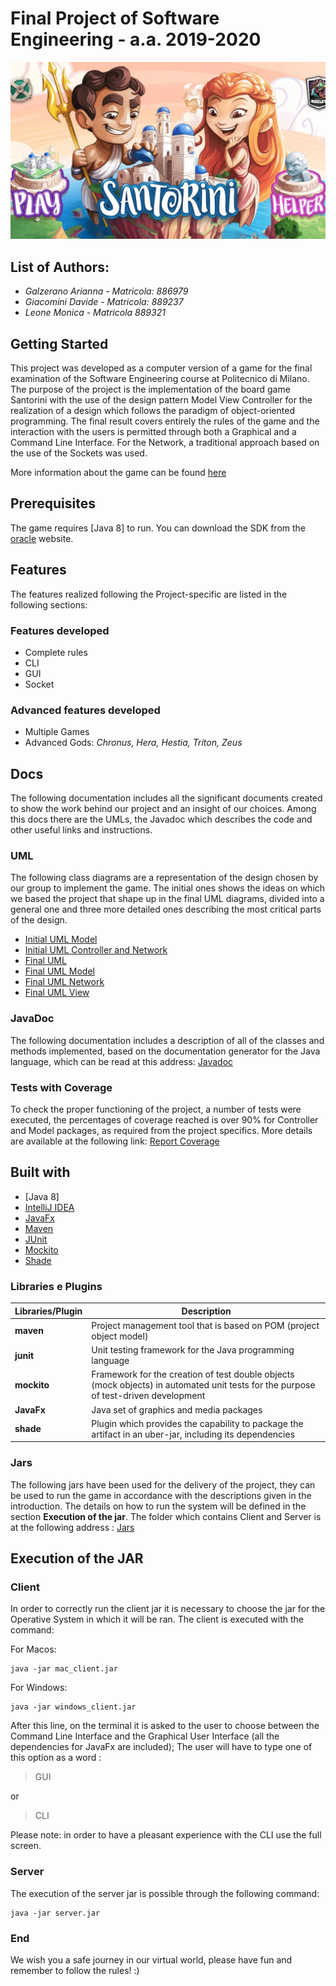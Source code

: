 # Final Project of Software Engineering - a.a. 2019-2020
![picture](src/main/Resources/Images/ReadMePicture.jpg)

## List of Authors:

 - *Galzerano Arianna - Matricola: 886979*
 - *Giacomini Davide - Matricola: 889237*
 - *Leone Monica - Matricola 889321*
 
## Getting Started
This project was developed as a computer version of a game for the final examination of the Software Engineering course at Politecnico di Milano. 
The purpose of the project is the implementation of the board game Santorini with the use of the design pattern Model View Controller for the realization of a design which follows the paradigm of object-oriented programming. The final result covers entirely the rules of the game and the interaction with the users is permitted through both a Graphical and a Command Line Interface. For the Network, a traditional approach based on the use of the Sockets was used.

More information about the game can be found [here](http://www.craniocreations.it/prodotto/santorini/)
## Prerequisites
The game requires [Java 8] to run. You can download the SDK from the [oracle](https://www.oracle.com/java/technologies/javase/javase-jdk8-downloads.html) website. 

## Features
The features realized following the Project-specific are listed in the following sections: 
### Features developed
* Complete rules
* CLI
* GUI
* Socket

### Advanced features developed
* Multiple Games
* Advanced Gods:  *Chronus, Hera, Hestia, Triton, Zeus*  

## Docs
The following documentation includes all the significant documents created to show the work behind our project and an insight of our choices. Among this docs there are the UMLs, the Javadoc which describes the code and other useful links and instructions.

### UML
The following class diagrams are a representation of the design chosen by our group to implement the game. The initial ones shows the ideas on which we based the project that shape up in the final UML diagrams, divided into a general one and three more detailed ones describing the most critical parts of the design.

- [Initial UML Model](https://github.com/davide-giacomini/Ing-Sw-2020-Galzerano-Giacomini-Leone/tree/master/deliveries/UML/InitialUML_Model.png)
- [Initial UML Controller and Network](https://github.com/davide-giacomini/Ing-Sw-2020-Galzerano-Giacomini-Leone/tree/master/deliveries/UML/InitialUML_Controller_and_Network.png)
- [Final UML](https://github.com/davide-giacomini/Ing-Sw-2020-Galzerano-Giacomini-Leone/tree/master/deliveries/final/UML/Total_FinalUML.png)
- [Final UML Model](https://github.com/davide-giacomini/Ing-Sw-2020-Galzerano-Giacomini-Leone/tree/master/deliveries/final/UML/Model_FinalUML.png)
- [Final UML Network](https://github.com/davide-giacomini/Ing-Sw-2020-Galzerano-Giacomini-Leone/tree/master/deliveries/final/UML/Network_FinalUML.png)
- [Final UML View](https://github.com/davide-giacomini/Ing-Sw-2020-Galzerano-Giacomini-Leone/tree/master/deliveries/final/UML/View_FinalUML.png)

### JavaDoc
The following documentation includes a description of all of the classes and methods implemented, based on the documentation generator for the Java language, which can be read at this address: [Javadoc](https://github.com/davide-giacomini/Ing-Sw-2020-Galzerano-Giacomini-Leone/tree/master/deliveries/final/javaDoc)

### Tests with Coverage
To check the proper functioning of the project, a number of tests were executed, the percentages of coverage reached is over 90% for Controller and Model packages, as required from the project specifics.
More details are available at the following link: [Report Coverage](https://github.com/davide-giacomini/Ing-Sw-2020-Galzerano-Giacomini-Leone/tree/master/deliveries/final/report)

<a name="built"></a>
## Built with
* [Java 8]
* [IntelliJ IDEA](https://www.jetbrains.com/idea/)
* [JavaFx](https://openjfx.io)
* [Maven](https://maven.apache.org)
* [JUnit](https://junit.org/junit5/)
* [Mockito](https://site.mockito.org)
* [Shade](https://maven.apache.org/plugins/maven-shade-plugin/)

### Libraries e Plugins
|Libraries/Plugin|Description|
|------------|-----------|
|__maven__|Project management tool that is based on POM (project object model)|
|__junit__|Unit testing framework for the Java programming language|
|__mockito__|Framework for the creation of test double objects (mock objects) in automated unit tests for the purpose of test-driven development|
|__JavaFx__|Java set of graphics and media packages|
|__shade__|Plugin which provides the capability to package the artifact in an uber-jar, including its dependencies|


### Jars
The following jars have been used for the delivery of the project, they can be used to run the game in accordance with the descriptions given in the introduction. The details on how to run the system will be defined in the section __Execution of the jar__. The folder which contains Client and Server is at the following address : [Jars](https://github.com/davide-giacomini/Ing-Sw-2020-Galzerano-Giacomini-Leone/tree/master/deliveries/final/jar)

## Execution of the JAR
### Client
In order to correctly run the client jar it is necessary to choose the jar for the Operative System in which it will be ran.
The client is executed with the command: 

For Macos:
```
java -jar mac_client.jar
```
For Windows:
```
java -jar windows_client.jar
```
After this line, on the terminal it is asked to the user to choose between the Command Line Interface and the Graphical User Interface (all the dependencies for JavaFx are included); The user will have to type one of this option as a word :
>GUI 
>
or 
>CLI
>
Please note: in order to have a pleasant experience with the CLI use the full screen.

### Server
The execution of the server jar is possible through the following command:
```
java -jar server.jar 
```

### End
We wish you a safe journey in our virtual world, please have fun and remember to follow the rules! :)